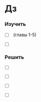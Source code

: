 # Дз

### Изучить

- [ ] []()  (главы 1-5)
- [ ] []()


### Решить


- [ ] []()
- [ ] []()  
- [ ] []()  
- [ ] []()  

